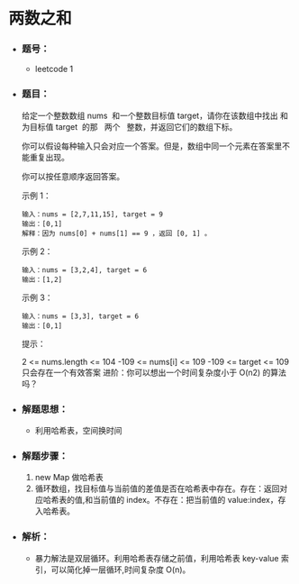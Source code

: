# 两数之和

- ### 题号：

  - leetcode 1

- ### 题目：

  给定一个整数数组 nums  和一个整数目标值 target，请你在该数组中找出 和为目标值 target  的那   两个   整数，并返回它们的数组下标。

  你可以假设每种输入只会对应一个答案。但是，数组中同一个元素在答案里不能重复出现。

  你可以按任意顺序返回答案。

  示例 1：

  ```
  输入：nums = [2,7,11,15], target = 9
  输出：[0,1]
  解释：因为 nums[0] + nums[1] == 9 ，返回 [0, 1] 。
  ```

  示例 2：

  ```
  输入：nums = [3,2,4], target = 6
  输出：[1,2]
  ```

  示例 3：

  ```
  输入：nums = [3,3], target = 6
  输出：[0,1]
  ```

  提示：

  2 <= nums.length <= 104
  -109 <= nums[i] <= 109
  -109 <= target <= 109
  只会存在一个有效答案
  进阶：你可以想出一个时间复杂度小于 O(n2) 的算法吗？

- ### 解题思想：

  - 利用哈希表，空间换时间

- ### 解题步骤：

  1. new Map 做哈希表
  2. 循环数组，找目标值与当前值的差值是否在哈希表中存在。存在：返回对应哈希表的值,和当前值的 index。不存在：把当前值的 value:index，存入哈希表。

- ### 解析：

  - 暴力解法是双层循环。利用哈希表存储之前值，利用哈希表 key-value 索引，可以简化掉一层循环,时间复杂度 O(n)。
